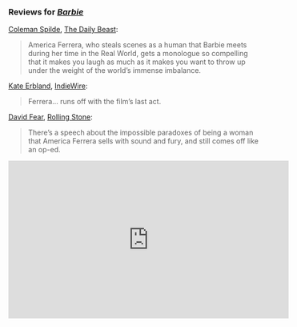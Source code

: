 <!-- America Ferrera -->
### Reviews for [_Barbie_](/movies/346698)

[Coleman Spilde](https://twitter.com/colemanjspilde), [The Daily Beast](https://www.thedailybeast.com/obsessed/barbie-movie-review-an-instantly-timeless-masterpiece):

> America Ferrera, who steals scenes as a human that Barbie meets during her time in the Real World, gets a monologue so compelling that it makes you laugh as much as it makes you want to throw up under the weight of the world’s immense imbalance.

[Kate Erbland](https://twitter.com/katerbland), [IndieWire](https://www.indiewire.com/criticism/movies/barbie-review-greta-gerwig-margot-robbie-1234885176/):

> Ferrera... runs off with the film’s last act.

[David Fear](https://twitter.com/davidlfear), [Rolling Stone](https://www.rollingstone.com/tv-movies/tv-movie-reviews/barbie-review-margot-robbie-ryan-gosling-greta-gerwig-1234784040/):

> There’s a speech about the impossible paradoxes of being a woman that America Ferrera sells with sound and fury, and still comes off like an op-ed.

<iframe width="560" height="315" src="https://www.youtube-nocookie.com/embed/CBqlDWHkdHk?si=syDPsDz4DHJTcL43" title="YouTube video player" frameborder="0" allow="accelerometer; autoplay; clipboard-write; encrypted-media; gyroscope; picture-in-picture; web-share" allowfullscreen></iframe>